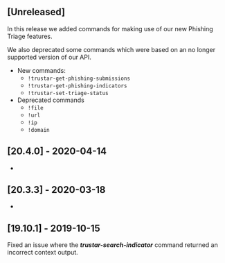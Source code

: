 ## [Unreleased]
In this release we added commands for making use of our new Phishing Triage features.

We also deprecated some commands which were based on an no longer supported version of our API.

- New commands: 
  - `!trustar-get-phishing-submissions`
  - `!trustar-get-phishing-indicators`
  - `!trustar-set-triage-status `
- Deprecated commands
  - `!file`
  - `!url`
  - `!ip`
  - `!domain`

## [20.4.0] - 2020-04-14
-


## [20.3.3] - 2020-03-18
-

## [19.10.1] - 2019-10-15
Fixed an issue where the ***trustar-search-indicator*** command returned an incorrect context output.
